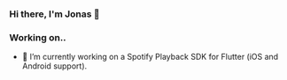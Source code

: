 
### Hi there, I'm Jonas 👋

### Working on..
- 🔭 I’m currently working on a Spotify Playback SDK for Flutter (iOS and Android support).





